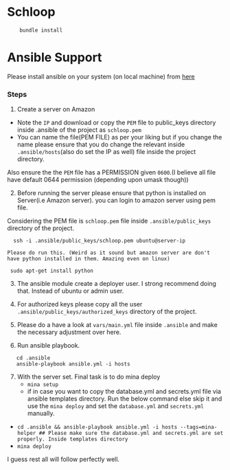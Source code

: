 # Schloop

 ```
     bundle install
 ```

# Ansible Support

Please install ansible on your system (on local machine) from [here](http://docs.ansible.com/ansible/intro_installation.html)

### Steps
1. Create a server on Amazon

  - Note the `IP` and download or copy the `PEM` file to public_keys directory inside .ansible of the project as `schloop.pem` 
   - You can name the file(PEM FILE) as per your liking but if you change the name please ensure that you do change the relevant inside `.ansible/hosts`(also do set the IP as well) file inside the project directory. 

  Also ensure the the `PEM` file has a PERMISSION given `0600`.(I believe all file have default 0644 permission (depending upon umask though))


2. Before running the server please ensure that python is installed on Server(i.e Amazon server). you can login to amazon server using pem file.

  Considering the PEM file is `schloop.pem` file inside `.ansible/public_keys` directory of the project.

   ```
     ssh -i .ansible/public_keys/schloop.pem ubuntu@server-ip 

   ```
    Please do run this. (Weird as it sound but amazon server are don't have python installed in them. Amazing even on linux) 
   ``` 
    sudo apt-get install python
   ```

3. The ansible module create a deployer user. I strong recommend doing that. Instead of ubuntu or admin user. 

4. For authorized keys please copy all the user `.ansible/public_keys/authorized_keys` directory of the project.

5. Please do a have a look at `vars/main.yml` file inside `.ansible` and make the necessary adjustment over here.

6. Run ansible playbook.
  ```
     cd .ansible
     ansible-playbook ansible.yml -i hosts
  ```

7. With the server set. Final task is to do mina deploy
   - `mina setup`
   - if in case you want to copy the database.yml and secrets.yml file via ansible templates directory. Run the below command else skip it and use the `mina deploy` and set the `database.yml` and `secrets.yml` manually.
  - `cd .ansible && ansible-playbook ansible.yml -i hosts --tags=mina-helper ## Please make sure the database.yml and secrets.yml are set properly. Inside templates directory`
  - `mina deploy`

I guess rest all will follow perfectly well.

